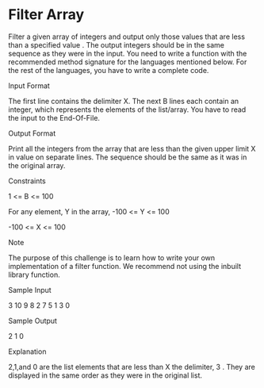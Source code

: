# Filter Array

Filter a given array of integers and output only those values that are less than a specified value . The output integers should be in the same sequence as they were in the input. You need to write a function with the recommended method signature for the languages mentioned below. For the rest of the languages, you have to write a complete code. 

Input Format

The first line contains the delimiter X.
The next B lines each contain an integer, which represents the elements of the list/array. You have to read the input to the End-Of-File.

Output Format

Print all the integers from the array that are less than the given upper limit X in value on separate lines. The sequence should be the same as it was in the original array. 

Constraints

1 <= B <= 100

For any element, Y in the array, -100 <= Y <= 100

-100 <= X <= 100

Note

The purpose of this challenge is to learn how to write your own implementation of a filter function. We recommend not using the inbuilt library function. 

Sample Input

3
10
9
8
2
7
5
1
3
0

Sample Output

2
1
0

Explanation

2,1,and 0 are the list elements that are less than X the delimiter, 3 . They are displayed in the same order as they were in the original list. 